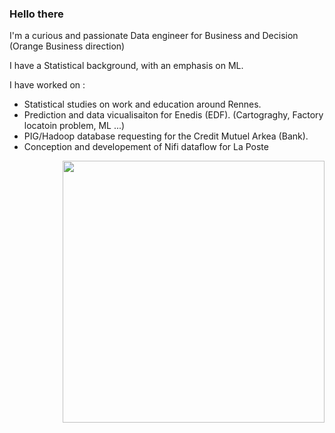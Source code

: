 ### Hello there

I'm a curious and passionate Data engineer for Business and Decision (Orange Business direction)

I have a Statistical background, with an emphasis on ML.

I have worked on :
  - Statistical studies on work and education around Rennes.
  - Prediction and data vicualisaiton for Enedis (EDF). (Cartograghy, Factory locatoin problem, ML ...)
  - PIG/Hadoop database requesting for the Credit Mutuel Arkea (Bank).
  - Conception and developement of Nifi dataflow for La Poste

<a href="#"><img src="https://github-readme-stats-sigma-five.vercel.app/api/top-langs/?username=cdangeard&layout=compact&theme=radical&border_radius=8&hide_border=true&bg_color=121212&title_color=ffffff&text_color=ffffff"  align="right" width="419"></a>
